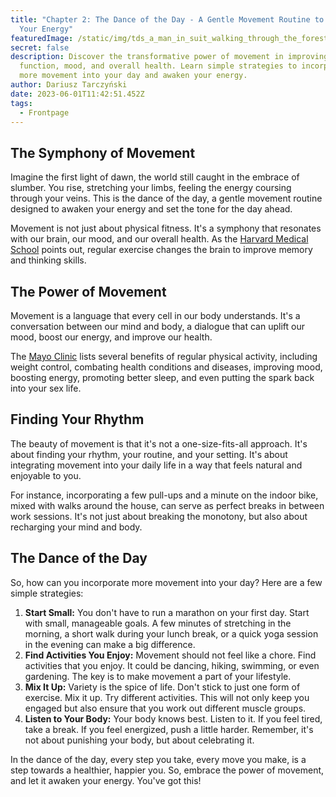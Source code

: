 ```yaml
---
title: "Chapter 2: The Dance of the Day - A Gentle Movement Routine to Awaken
  Your Energy"
featuredImage: /static/img/tds_a_man_in_suit_walking_through_the_forest_light_colorful_ske_83c7cd3d-e9fe-49bc-8379-03d411908bfb.png
secret: false
description: Discover the transformative power of movement in improving brain
  function, mood, and overall health. Learn simple strategies to incorporate
  more movement into your day and awaken your energy.
author: Dariusz Tarczyński
date: 2023-06-01T11:42:51.452Z
tags:
  - Frontpage
---
```

## The Symphony of Movement

Imagine the first light of dawn, the world still caught in the embrace of slumber. You rise, stretching your limbs, feeling the energy coursing through your veins. This is the dance of the day, a gentle movement routine designed to awaken your energy and set the tone for the day ahead.

Movement is not just about physical fitness. It's a symphony that resonates with our brain, our mood, and our overall health. As the [Harvard Medical School](https://www.health.harvard.edu/blog/regular-exercise-changes-brain-improve-memory-thinking-skills-201404097110) points out, regular exercise changes the brain to improve memory and thinking skills.

## The Power of Movement

Movement is a language that every cell in our body understands. It's a conversation between our mind and body, a dialogue that can uplift our mood, boost our energy, and improve our health.

The [Mayo Clinic](https://www.mayoclinic.org/healthy-lifestyle/fitness/in-depth/exercise/art-20048389) lists several benefits of regular physical activity, including weight control, combating health conditions and diseases, improving mood, boosting energy, promoting better sleep, and even putting the spark back into your sex life.

## Finding Your Rhythm

The beauty of movement is that it's not a one-size-fits-all approach. It's about finding your rhythm, your routine, and your setting. It's about integrating movement into your daily life in a way that feels natural and enjoyable to you.

For instance, incorporating a few pull-ups and a minute on the indoor bike, mixed with walks around the house, can serve as perfect breaks in between work sessions. It's not just about breaking the monotony, but also about recharging your mind and body.

## The Dance of the Day

So, how can you incorporate more movement into your day? Here are a few simple strategies:

1. **Start Small:** You don't have to run a marathon on your first day. Start with small, manageable goals. A few minutes of stretching in the morning, a short walk during your lunch break, or a quick yoga session in the evening can make a big difference.
2. **Find Activities You Enjoy:** Movement should not feel like a chore. Find activities that you enjoy. It could be dancing, hiking, swimming, or even gardening. The key is to make movement a part of your lifestyle.
3. **Mix It Up:** Variety is the spice of life. Don't stick to just one form of exercise. Mix it up. Try different activities. This will not only keep you engaged but also ensure that you work out different muscle groups.
4. **Listen to Your Body:** Your body knows best. Listen to it. If you feel tired, take a break. If you feel energized, push a little harder. Remember, it's not about punishing your body, but about celebrating it.

In the dance of the day, every step you take, every move you make, is a step towards a healthier, happier you. So, embrace the power of movement, and let it awaken your energy. You've got this!